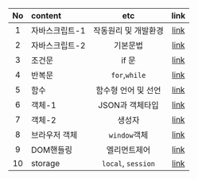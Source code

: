 |No|content|etc|link|
|:-:|:--|:-:|:-:|
|1| 자바스크립트-1 |작동원리 및 개발환경|[link](./javascript.md)|
|2| 자바스크립트-2 |기본문법|[link](./javascript2.md)|
|3| 조건문 | if 문 |[link](./if.md)|
|4| 반복문 | `for`,`while` |[link](./loof.md)|
|5| 함수 | 함수형 언어 및 선언 |[link](./functional.md)|
|6| 객체-1 | JSON과 객체타입 |[link](./object.md)|
|7| 객체-2 | 생성자 | [link](./constructor.md)|
|8| 브라우저 객체 | `window`객체 |[link](./window.md)|
|9| DOM핸들링 | 엘리먼트제어 |[link](./dom.md)|
|10| storage | `local`, `session` | [link](./storage.md)|